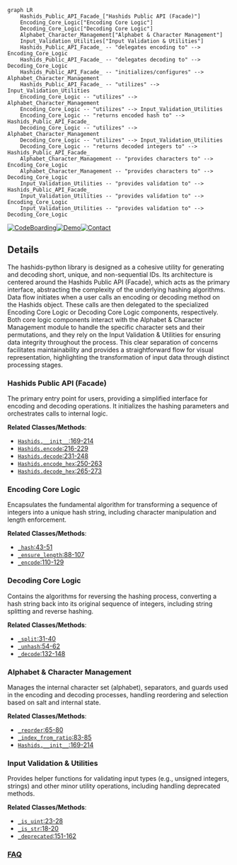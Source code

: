 ```mermaid
graph LR
    Hashids_Public_API_Facade_["Hashids Public API (Facade)"]
    Encoding_Core_Logic["Encoding Core Logic"]
    Decoding_Core_Logic["Decoding Core Logic"]
    Alphabet_Character_Management["Alphabet & Character Management"]
    Input_Validation_Utilities["Input Validation & Utilities"]
    Hashids_Public_API_Facade_ -- "delegates encoding to" --> Encoding_Core_Logic
    Hashids_Public_API_Facade_ -- "delegates decoding to" --> Decoding_Core_Logic
    Hashids_Public_API_Facade_ -- "initializes/configures" --> Alphabet_Character_Management
    Hashids_Public_API_Facade_ -- "utilizes" --> Input_Validation_Utilities
    Encoding_Core_Logic -- "utilizes" --> Alphabet_Character_Management
    Encoding_Core_Logic -- "utilizes" --> Input_Validation_Utilities
    Encoding_Core_Logic -- "returns encoded hash to" --> Hashids_Public_API_Facade_
    Decoding_Core_Logic -- "utilizes" --> Alphabet_Character_Management
    Decoding_Core_Logic -- "utilizes" --> Input_Validation_Utilities
    Decoding_Core_Logic -- "returns decoded integers to" --> Hashids_Public_API_Facade_
    Alphabet_Character_Management -- "provides characters to" --> Encoding_Core_Logic
    Alphabet_Character_Management -- "provides characters to" --> Decoding_Core_Logic
    Input_Validation_Utilities -- "provides validation to" --> Hashids_Public_API_Facade_
    Input_Validation_Utilities -- "provides validation to" --> Encoding_Core_Logic
    Input_Validation_Utilities -- "provides validation to" --> Decoding_Core_Logic
```

[![CodeBoarding](https://img.shields.io/badge/Generated%20by-CodeBoarding-9cf?style=flat-square)](https://github.com/CodeBoarding/GeneratedOnBoardings)[![Demo](https://img.shields.io/badge/Try%20our-Demo-blue?style=flat-square)](https://www.codeboarding.org/demo)[![Contact](https://img.shields.io/badge/Contact%20us%20-%20contact@codeboarding.org-lightgrey?style=flat-square)](mailto:contact@codeboarding.org)

## Details

The hashids-python library is designed as a cohesive utility for generating and decoding short, unique, and non-sequential IDs. Its architecture is centered around the Hashids Public API (Facade), which acts as the primary interface, abstracting the complexity of the underlying hashing algorithms. Data flow initiates when a user calls an encoding or decoding method on the Hashids object. These calls are then delegated to the specialized Encoding Core Logic or Decoding Core Logic components, respectively. Both core logic components interact with the Alphabet & Character Management module to handle the specific character sets and their permutations, and they rely on the Input Validation & Utilities for ensuring data integrity throughout the process. This clear separation of concerns facilitates maintainability and provides a straightforward flow for visual representation, highlighting the transformation of input data through distinct processing stages.

### Hashids Public API (Facade)
The primary entry point for users, providing a simplified interface for encoding and decoding operations. It initializes the hashing parameters and orchestrates calls to internal logic.


**Related Classes/Methods**:

- <a href="https://github.com/davidaurelio/hashids-python/blob/master/hashids.py#L169-L214" target="_blank" rel="noopener noreferrer">`Hashids.__init__`:169-214</a>
- <a href="https://github.com/davidaurelio/hashids-python/blob/master/hashids.py#L216-L229" target="_blank" rel="noopener noreferrer">`Hashids.encode`:216-229</a>
- <a href="https://github.com/davidaurelio/hashids-python/blob/master/hashids.py#L231-L248" target="_blank" rel="noopener noreferrer">`Hashids.decode`:231-248</a>
- <a href="https://github.com/davidaurelio/hashids-python/blob/master/hashids.py#L250-L263" target="_blank" rel="noopener noreferrer">`Hashids.encode_hex`:250-263</a>
- <a href="https://github.com/davidaurelio/hashids-python/blob/master/hashids.py#L265-L273" target="_blank" rel="noopener noreferrer">`Hashids.decode_hex`:265-273</a>


### Encoding Core Logic
Encapsulates the fundamental algorithm for transforming a sequence of integers into a unique hash string, including character manipulation and length enforcement.


**Related Classes/Methods**:

- <a href="https://github.com/davidaurelio/hashids-python/blob/master/hashids.py#L43-L51" target="_blank" rel="noopener noreferrer">`_hash`:43-51</a>
- <a href="https://github.com/davidaurelio/hashids-python/blob/master/hashids.py#L88-L107" target="_blank" rel="noopener noreferrer">`_ensure_length`:88-107</a>
- <a href="https://github.com/davidaurelio/hashids-python/blob/master/hashids.py#L110-L129" target="_blank" rel="noopener noreferrer">`_encode`:110-129</a>


### Decoding Core Logic
Contains the algorithms for reversing the hashing process, converting a hash string back into its original sequence of integers, including string splitting and reverse hashing.


**Related Classes/Methods**:

- <a href="https://github.com/davidaurelio/hashids-python/blob/master/hashids.py#L31-L40" target="_blank" rel="noopener noreferrer">`_split`:31-40</a>
- <a href="https://github.com/davidaurelio/hashids-python/blob/master/hashids.py#L54-L62" target="_blank" rel="noopener noreferrer">`_unhash`:54-62</a>
- <a href="https://github.com/davidaurelio/hashids-python/blob/master/hashids.py#L132-L148" target="_blank" rel="noopener noreferrer">`_decode`:132-148</a>


### Alphabet & Character Management
Manages the internal character set (alphabet), separators, and guards used in the encoding and decoding processes, handling reordering and selection based on salt and internal state.


**Related Classes/Methods**:

- <a href="https://github.com/davidaurelio/hashids-python/blob/master/hashids.py#L65-L80" target="_blank" rel="noopener noreferrer">`_reorder`:65-80</a>
- <a href="https://github.com/davidaurelio/hashids-python/blob/master/hashids.py#L83-L85" target="_blank" rel="noopener noreferrer">`_index_from_ratio`:83-85</a>
- <a href="https://github.com/davidaurelio/hashids-python/blob/master/hashids.py#L169-L214" target="_blank" rel="noopener noreferrer">`Hashids.__init__`:169-214</a>


### Input Validation & Utilities
Provides helper functions for validating input types (e.g., unsigned integers, strings) and other minor utility operations, including handling deprecated methods.


**Related Classes/Methods**:

- <a href="https://github.com/davidaurelio/hashids-python/blob/master/hashids.py#L23-L28" target="_blank" rel="noopener noreferrer">`_is_uint`:23-28</a>
- <a href="https://github.com/davidaurelio/hashids-python/blob/master/hashids.py#L18-L20" target="_blank" rel="noopener noreferrer">`_is_str`:18-20</a>
- <a href="https://github.com/davidaurelio/hashids-python/blob/master/hashids.py#L151-L162" target="_blank" rel="noopener noreferrer">`_deprecated`:151-162</a>




### [FAQ](https://github.com/CodeBoarding/GeneratedOnBoardings/tree/main?tab=readme-ov-file#faq)